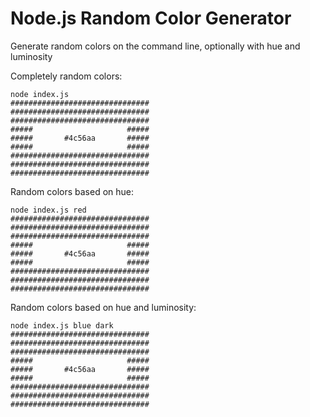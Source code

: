 # Node.js Random Color Generator

Generate random colors on the command line, optionally with hue and luminosity

Completely random colors:

```
node index.js
###############################
###############################
###############################
#####                     #####
#####       #4c56aa       #####
#####                     #####
###############################
###############################
###############################
```

Random colors based on hue:

```
node index.js red
###############################
###############################
###############################
#####                     #####
#####       #4c56aa       #####
#####                     #####
###############################
###############################
###############################
```

Random colors based on hue and luminosity:

```
node index.js blue dark
###############################
###############################
###############################
#####                     #####
#####       #4c56aa       #####
#####                     #####
###############################
###############################
###############################
```
